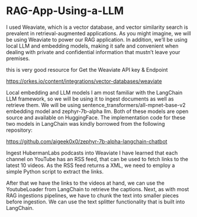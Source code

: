 # RAG-App-Using-a-LLM


I used Weaviate, which is a vector database, and vector similarity search is prevalent in retrieval-augmented applications. As you might imagine, we will be using Weaviate to power our RAG application. In addition, we’ll be using local LLM and embedding models, making it safe and convenient when dealing with private and confidential information that mustn’t leave your premises.


this is very good resource for Get the Weaviate API key & Endpoint​

https://orkes.io/content/integrations/vector-databases/weaviate


Local embedding and LLM models I am most familiar with the LangChain LLM framework, so we will be using it to ingest documents as well as retrieve them. We will be using sentence_transformers/all-mpnet-base-v2 embedding model and zephyr-7b-alpha llm. Both of these models are open source and available on HuggingFace. The implementation code for these two models in LangChain was kindly borrowed from the following repository:

https://github.com/aigeek0x0/zephyr-7b-alpha-langchain-chatbot


Ingest HubermanLabs podcasts into Weaviate
I have learned that each channel on YouTube has an RSS feed, that can be used to fetch links to the latest 10 videos. As the RSS feed returns a XML, we need to employ a simple Python script to extract the links.

After that we have the links to the videos at hand, we can use the YoutubeLoader from LangChain to retrieve the captions. Next, as with most RAG ingestions pipelines, we have to chunk the text into smaller pieces before ingestion. We can use the text splitter functionality that is built into LangChain.

